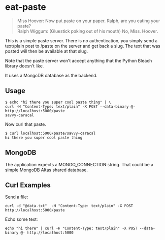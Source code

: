 # eat-paste

> Miss Hoover: Now put paste on your paper. Ralph, are you eating your paste? <br/>
> Ralph Wiggum: (Gluestick poking out of his mouth) No, Miss. Hoover.

This is a simple paste server. There is no authentication, you simply send a text/plain post to /paste on the server and get back a slug. The text that was posted will then be available at that slug.

Note that the paste server won't accept anything that the Python Bleach library doesn't like.

It uses a MongoDB database as the backend.

## Usage

```
$ echo "hi there you super cool paste thing" | \
curl -H "Content-Type: text/plain" -X POST --data-binary @- http://localhost:5000/paste
savvy-caracal
```

Now curl that paste.

```
$ curl localhost:5000/paste/savvy-caracal
hi there you super cool paste thing
```

## MongoDB

The application expects a MONGO_CONNECTION string. That could be a simple MongoDB Altas shared database.

## Curl Examples

Send a file:

```
curl -d "@data.txt"  -H "Content-Type: text/plain" -X POST http://localhost:5000/paste
```

Echo some text:

```
echo "hi there" | curl -H "Content-Type: text/plain" -X POST --data-binary @- http://localhost:5000
```
